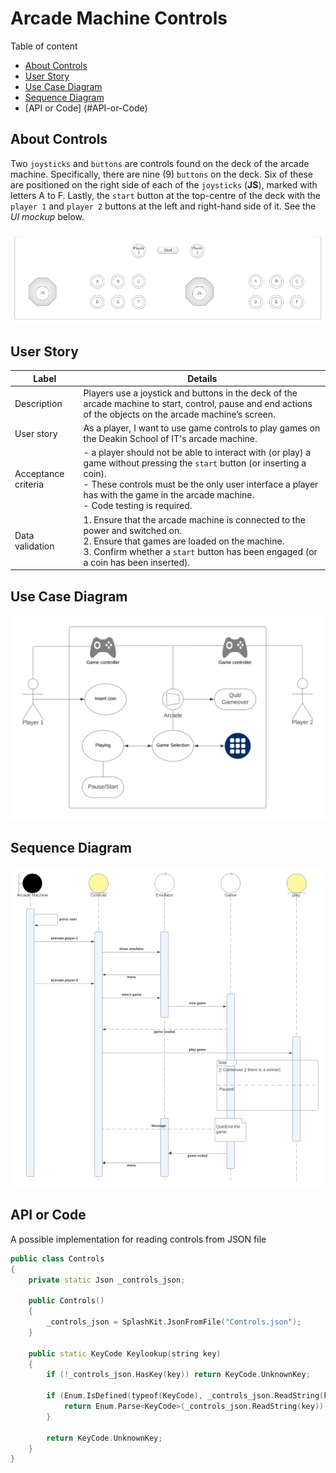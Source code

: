 # Arcade Machine Controls

Table of content

- [About Controls](#about-controls)
- [User Story](#user-story)
- [Use Case Diagram](#use-case-diagram)
- [Sequence Diagram](#sequence-diagram)
- [API or Code] (#API-or-Code)

## About Controls

Two `joysticks` and `buttons` are controls found on the deck of the arcade machine. Specifically, there are nine (9) `buttons` on the deck. Six of these are positioned on the right side of each of the `joysticks` (**JS**), marked with letters A to F. Lastly, the `start` button at the top-centre of the deck with the `player 1` and `player 2` buttons at the left and right-hand side of it. See the _UI mockup_ below.

![image](images/cong.png)

## User Story

| Label | Details |
| --- | --- |
| Description | Players use a joystick and buttons in the deck of the arcade machine to start, control, pause and end actions of the objects on the arcade machine’s screen. |
| User story | As a player, I want to use game controls to play games on the Deakin School of IT's arcade machine. |
| Acceptance criteria | - a player should not be able to interact with (or play) a game without pressing the `start` button (or inserting a coin). <br>- These controls must be the only user interface a player has with the game in the arcade machine. <br>- Code testing is required. |
| Data validation | 1. Ensure that the arcade machine is connected to the power and switched on. <br>2. Ensure that games are loaded on the machine. <br>3. Confirm whether a `start` button has been engaged (or a coin has been inserted). |

## Use Case Diagram

![image](images/case.png)

## Sequence Diagram

![image](images/seq.png)

## API or Code

A possible implementation for reading controls from JSON file

```cpp
public class Controls
{
    private static Json _controls_json;
    
    public Controls()
    {
        _controls_json = SplashKit.JsonFromFile("Controls.json");
    }

    public static KeyCode Keylookup(string key)
    {
        if (!_controls_json.HasKey(key)) return KeyCode.UnknownKey;

        if (Enum.IsDefined(typeof(KeyCode), _controls_json.ReadString(key))) {
            return Enum.Parse<KeyCode>(_controls_json.ReadString(key));
        }

        return KeyCode.UnknownKey;
    }
}
```
